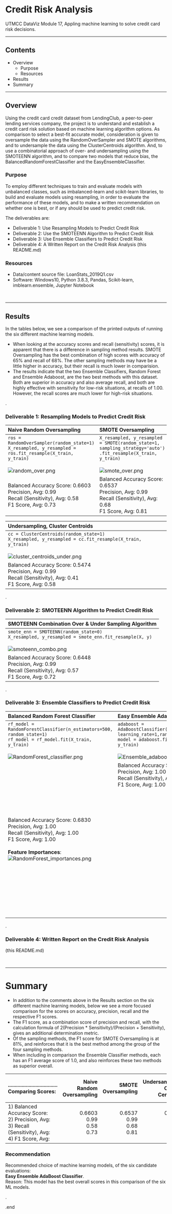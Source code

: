 # Credit Risk Analysis 
UTMCC DataViz Module 17,  Appling machine learning to solve credit card risk decisions.

---

## Contents 
  * Overview
    - Purpose
    - Resources
  * Results
  * Summary
 
---  

## Overview 
  
  Using the credit card credit dataset from LendingClub, a peer-to-peer lending services company, the project is to understand and establish a credit card risk solution based on machine learning algorithm options. As comparison to select a best-fit accurate model, consideration is given to oversample the data using the RandomOverSampler and SMOTE algorithms, and to undersample the data using the ClusterCentroids algorithm. And, to use a combinatorial approach of over- and undersampling using the SMOTEENN algorithm, and to compare two models that reduce bias, the BalancedRandomForestClassifier and the EasyEnsembleClassifier. 

   ### Purpose
   To employ different techniques to train and evaluate models with unbalanced classes, such as imbalanced-learn and scikit-learn libraries, to build and evaluate models using resampling, in order to evaluate the performance of these models, and to make a written recommendation on whether one is best, or if any should be used to predict credit risk.
  
   The deliverables are: 
   - Deliverable 1: Use Resampling Models to Predict Credit Risk
   - Deliverable 2: Use the SMOTEENN Algorithm to Predict Credit Risk
   - Deliverable 3: Use Ensemble Classifiers to Predict Credit Risk
   - Deliverable 4: A Written Report on the Credit Risk Analysis (this README.md)


   ### Resources
  * Data/content source file: LoanStats_2019Q1.csv
  * Software: Windows10, Python 3.8.3, Pandas, Scikit-learn, imblearn.ensemble, Jupyter Notebook 

<br>

--- 

## Results
 In the tables below, we see a comparison of the printed outputs of running the six different machine learning models. 
 
 * When looking at the accuracy scores and recall (sensitivity) scores, it is apparent that there is a difference in sampling method results. SMOTE Oversampling has the best combination of high scores with accuracy of 65% and recall of 68%. The other sampling methods may have be a little higher in accuracy, but their recall is much lower in comparision.
 * The results indicate that the two Ensemble Classifiers, Random Forest and Ensemble Adaboost, are the two best methods with this dataset. Both are superior in accuracy and also average recall, and both are highly effective with sensitivity for low-risk situations, at recalls of 1.00. However, the recall scores are much lower for high-risk situations.  
 
.

   ### Deliverable 1: Resampling Models to Predict Credit Risk

   | **Naive Random Oversampling** | **SMOTE Oversampling** |   
   | :--- | :--- |  
   | `ros = RandomOverSampler(random_state=1)`<br>`X_resampled, y_resampled = ros.fit_resample(X_train, y_train)`<br><br>![random_over.png](https://github.com/larrydodson/Credit_Risk_Analysis/blob/main/random_over.png) | `X_resampled, y_resampled = SMOTE(random_state=1, sampling_strategy='auto')` <br> `.fit_resample(X_train, y_train)` <br><br>![smote_over.png](https://github.com/larrydodson/Credit_Risk_Analysis/blob/main/smote_over.png) | 
   | Balanced Accuracy Score: 0.6603<br>Precision, Avg: 0.99<br>Recall (Sensitivity), Avg: 0.58<br>F1 Score, Avg: 0.73 | Balanced Accuracy Score: 0.6537<br>Precision, Avg: 0.99<br>Recall (Sensitivity), Avg: 0.68<br>F1 Score, Avg: 0.81 |

   | **Undersampling, Cluster Centroids** |  
   | :--- | 
   | `cc = ClusterCentroids(random_state=1)` <br> `X_resampled, y_resampled = cc.fit_resample(X_train, y_train)`<br><br>![cluster_centroids_under.png](https://github.com/larrydodson/Credit_Risk_Analysis/blob/main/cluster_centroids_under.png) |
   | Balanced Accuracy Score: 0.5474<br>Precision, Avg: 0.99<br>Recall (Sensitivity), Avg: 0.41<br>F1 Score, Avg: 0.58 |

.


   ### Deliverable 2: SMOTEENN Algorithm to Predict Credit Risk

   | **SMOTEENN Combination Over & Under Sampling Algorithm** |
   | :--- |
   | `smote_enn = SMOTEENN(random_state=0)`<br>`X_resampled, y_resampled = smote_enn.fit_resample(X, y)`<br><br>![smoteenn_combo.png](https://github.com/larrydodson/Credit_Risk_Analysis/blob/main/smoteenn_combo.png) |
   | Balanced Accuracy Score: 0.6448<br>Precision, Avg: 0.99<br>Recall (Sensitivity), Avg: 0.57<br>F1 Score, Avg: 0.72 | 

.

   
   ### Deliverable 3: Ensemble Classifiers to Predict Credit Risk

   | **Balanced Random Forest Classifier** | **Easy Ensemble AdaBoost Classifier** | 
   | :--- | :--- | 
   | `rf_model = RandomForestClassifier(n_estimators=500, random_state=1)`<br> `rf_model = rf_model.fit(X_train, y_train)`<br><br>![RandomForest_classifier.png](https://github.com/larrydodson/Credit_Risk_Analysis/blob/main/RandomForest_classifier.png) | `adaboost = AdaBoostClassifier(n_estimators=1000, learning_rate=1,random_state=1)`<br>`model = adaboost.fit(X_train, y_train)`<br><br>![Ensemble_adaboost_classifier.pn](https://github.com/larrydodson/Credit_Risk_Analysis/blob/main/Ensemble_adaboost_classifier.png) | 
   | Balanced Accuracy Score: 0.6830<br>Precision, Avg: 1.00<br>Recall (Sensitivity), Avg: 1.00<br>F1 Score, Avg: 1.00<br> <br> **Feature Importances**: <br> ![RandomForest_importances.png](https://github.com/larrydodson/Credit_Risk_Analysis/blob/main/RandomForest_importances.png)  | Balanced Accuracy Score: 0.7326<br>Precision, Avg: 1.00<br>Recall (Sensitivity), Avg: 1.00<br>F1 Score, Avg: 1.00 <br><br><br><br> <br><br><br><br> <br><br><br><br> <br><br><br><br> <br><br><br><br><br> | 

.

 
   ### Deliverable 4: Written Report on the Credit Risk Analysis 
   (this README.md)
   
<br>

---

# Summary
  * In addition to the comments above in the Results section on the six different machine learning models, below we see a more focused comparison for the scores on accuracy, precision, recall and the respective F1 scores. 
  * The F1 score, as a combination score of precision and recall, with the calculation formula of 2(Precision * Sensitivity)/(Precision + Sensitivity), gives an additional determination metric.
  * Of the sampling methods, the F1 score for SMOTE Oversampling is at 81%, and reinforces that it is the best method among the group of the four sampling methods.
  * When including in comparison the Ensemble Classifier methods, each has an F1 average score of 1.0, and also reinforces these two methods as superior overall. 


| .................................... <br> Comparing Scores: | **Naive Random Oversampling** | **SMOTE Oversampling** | **Undersampling, Cluster Centroids** | **SMOTEENN Combination Over&Under Sampling** | **Balanced Random Forest Classifier** | **Easy Ensemble AdaBoost Classifier** | 
| :--- | ---: | ---: | ---: |  ---: | ---: | ---: | 
| 1) Balanced Accuracy Score:<br>2) Precision, Avg:<br>3) Recall (Sensitivity), Avg:<br>4) F1 Score, Avg: | 0.6603<br>0.99<br>0.58<br>0.73 | 0.6537<br>0.99<br>0.68<br>0.81 | 0.5474<br>0.99<br>0.41<br>0.58 | 0.6448<br>0.99<br>0.57<br>0.72 | 0.6830<br>1.00<br>1.00<br>1.00 | 0.7326<br>1.00<br>1.00<br>1.00 |



### Recommendation

   Recommended choice of machine learning models, of the six candidate evaluations:<br> **Easy Ensemble AdaBoost Classifier**. <br>
     Reason: This model has the best overall scores in this comparison of the six ML models. 

.

.end
